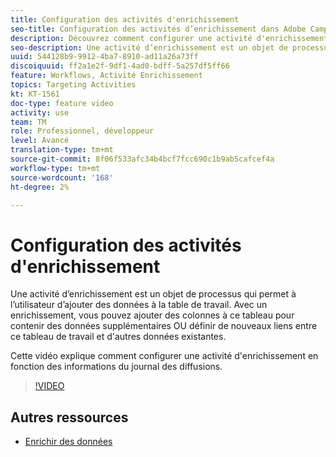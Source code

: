 ```yaml
---
title: Configuration des activités d'enrichissement
seo-title: Configuration des activités d’enrichissement dans Adobe Campaign Classic
description: Découvrez comment configurer une activité d'enrichissement en fonction des informations du journal des diffusions.
seo-description: Une activité d’enrichissement est un objet de processus qui permet à l’utilisateur d’ajouter des données à la table de travail. Avec un enrichissement, vous pouvez ajouter des colonnes à ce tableau pour contenir des données supplémentaires OU définir de nouveaux liens entre ce tableau de travail et d'autres données existantes.   Cette vidéo explique comment configurer une activité d'enrichissement en fonction des informations du journal des diffusions.
uuid: 544128b9-9912-4ba7-8910-ad11a26a73ff
discoiquuid: ff2a1e2f-9df1-4ad0-bdff-5a257df5ff66
feature: Workflows, Activité Enrichissement
topics: Targeting Activities
kt: KT-1561
doc-type: feature video
activity: use
team: TM
role: Professionnel, développeur
level: Avancé
translation-type: tm+mt
source-git-commit: 8f06f533afc34b4bcf7fcc690c1b9ab5cafcef4a
workflow-type: tm+mt
source-wordcount: '168'
ht-degree: 2%

---
```



# Configuration des activités d&#39;enrichissement

Une activité d’enrichissement est un objet de processus qui permet à l’utilisateur d’ajouter des données à la table de travail. Avec un enrichissement, vous pouvez ajouter des colonnes à ce tableau pour contenir des données supplémentaires OU définir de nouveaux liens entre ce tableau de travail et d&#39;autres données existantes.

Cette vidéo explique comment configurer une activité d&#39;enrichissement en fonction des informations du journal des diffusions.

>[!VIDEO](https://video.tv.adobe.com/v/25193?quality=12)

## Autres ressources

- [Enrichir des données](https://docs.adobe.com/content/help/en/campaign-classic/using/automating-with-workflows/use-cases/enriching-data.html)
